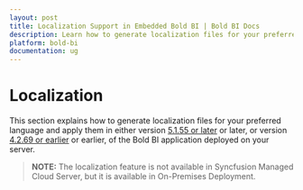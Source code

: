 ```yaml
---
layout: post
title: Localization Support in Embedded Bold BI | Bold BI Docs
description: Learn how to generate localization files for your preferred language and apply them in different versions of the Bold BI application deployed on your server.
platform: bold-bi
documentation: ug
---
```

# Localization

This section explains how to generate localization files for your preferred language and apply them in either version [5.1.55 or later](/localization/latest/) or later, or version [4.2.69 or earlier](/localization/v4.2.69-or-earlier/) or earlier, of the Bold BI application deployed on your server.

> **NOTE:** The localization feature is not available in Syncfusion Managed Cloud Server, but it is available in On-Premises Deployment.